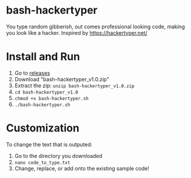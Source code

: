 # bash-hackertyper

You type random gibberish, out comes professional looking code, making you look like a hacker. Inspired by https://hackertyper.net/ 

# Install and Run

1. Go to [releases](https://github.com/NorthernChicken/bash-hackertyper/releases)
2. Download "bash-hackertyper_v1.0.zip"
3. Extract the zip: ```unzip bash-hackertyper_v1.0.zip```
5. ```cd bash-hackertyper_v1.0 ```
6. ```chmod +x bash-hackertyper.sh```
7. ```./bash-hackertyper.sh ```

# Customization

To change the text that is outputed:
1. Go to the directory you downloaded
2. ```nano code_to_type.txt```
3. Change, replace, or add onto the existing sample code!
